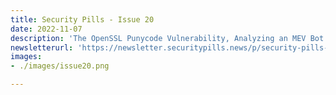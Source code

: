 ```yaml
---
title: Security Pills - Issue 20
date: 2022-11-07
description: 'The OpenSSL Punycode Vulnerability, Analyzing an MEV Bot's Arbitrage on Ethereum, DAO Voting Vulnerabilities'
newsletterurl: 'https://newsletter.securitypills.news/p/security-pills-issue-20'
images: 
- ./images/issue20.png

--- 
```



